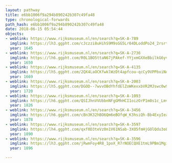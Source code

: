 ```yaml
---
layout: pathway
title: e6bb1006f9a294b890242b307c49fa48
type: chronological-forwards
path_hash: e6bb1006f9a294b890242b307c49fa48
date: 2018-06-15 05:54:44
objects:
- weblink: https://www.rijksmuseum.nl/en/search?q=SK-A-789
  imglink: https://lh3.ggpht.com/cJczzi8uHihS9M9sGG5Lr04DLoddPo24_2rsrtMxrIArteg9Py5XguJt6_r-Mv3VlSgvjeS08SgOsg2afjuipjsL93s=s200
  year: 1645
- weblink: https://www.rijksmuseum.nl/en/search?q=SK-A-2736
  imglink: https://lh6.ggpht.com/R0L1BO5ttaN67jPAkef-YYjxmGXXeBbilkG6yvWy684NMjthy694iYyu-RvypoWw6Xrjm94vRFuALZei3YFucg5FvBE=s200
  year: 1650
- weblink: https://www.rijksmuseum.nl/en/search?q=SK-A-4135
  imglink: https://lh5.ggpht.com/2QX4LaOCKfwklWzDt4apfcou-qcCy9VPPbxiNoKRnHslea8O1yd-8SMnrpzjWkuov8OX-gI3gXcEyDUihPPUjb0jfaax=s200
  year: 1669
- weblink: https://www.rijksmuseum.nl/en/search?q=SK-A-2003
  imglink: https://lh5.ggpht.com/DGOD--7wvvOBdYhfdElZoWKexxbVR2MJswc0w9xNRZqXzcvHZTXiOd-WoaK4uFPvObXcfp9VWQrE0YZ4GcdRvm4G7w=s200
  year: 1720
- weblink: https://www.rijksmuseum.nl/en/search?q=SK-A-1093
  imglink: https://lh6.ggpht.com/QSIJhnVVUbbnNFgGMhHCI1oizOrP1m0s1c_Lmv0s9roY_12G_Scxv0_W9BpWULwdLJV0diOaQAKzz1AsKjanNt_0JQ=s200
  year: 1826
- weblink: https://www.rijksmuseum.nl/en/search?q=SK-A-3456
  imglink: https://lh6.ggpht.com/cBn3K32hBO6Qm6eBOfqW_K3hsiQh-Bb4ExyIeaGZh9B0ctKNN165sOfynls-2ufW7joPBWmNqnXfeVnFs6CR5ItEMW4=s200
  year: 1878
- weblink: https://www.rijksmuseum.nl/en/search?q=SK-A-3597
  imglink: https://lh4.ggpht.com/qxf0D3teVz0n1V61NSab-3XO5fmHjGOlQdu3oLmAqzXwqosJT7CMmRxjv4vRf9rTTEfZdIHXaFt52QCr9rIcSS8_fCw=s200
  year: 1890
- weblink: https://www.rijksmuseum.nl/en/search?q=SK-A-3596
  imglink: https://lh3.ggpht.com/jRwmFoy4R8_1poX_R7rNOECQXE1tmL9PBm1MgiBnKhgad_fQXnFPDDUPDz3wSlydqqJazCMAbdFAcMCW38E_ka5QTkHC=s200
  year: 1896

---
```

